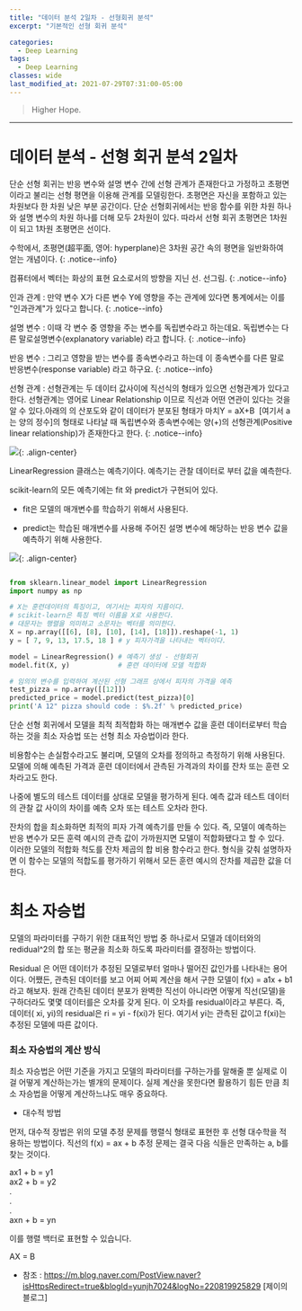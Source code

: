 ```yaml
---
title: "데이터 분석 2일차 - 선형회귀 분석"
excerpt: "기본적인 선형 회귀 분석"

categories:
  - Deep Learning
tags:
  - Deep Learning
classes: wide
last_modified_at: 2021-07-29T07:31:00-05:00
---
```


> Higher Hope. 

***

# 데이터 분석 - 선형 회귀 분석 2일차 

단순 선형 회귀는 반응 변수와 설명 변수 간에 선형 관계가 존재한다고 가정하고 초평면이라고 불리는 선형 평면을 이용해 관계를 모델링한다. 초평면은 자신을 포함하고 있는 차원보다 한 차원 낮은 부분 공간이다. 단순 선형회귀에서는 반응 함수를 위한 차원 하나와 설명 변수의 차원 하나를 더해 모두 2차원이 있다. 따라서 선형 회귀 초평면은 1차원이 되고 1차원 초평면은 선이다. 

수학에서, 초평면(超平面, 영어: hyperplane)은 3차원 공간 속의 평면을 일반화하여 얻는 개념이다.
{: .notice--info}

컴퓨터에서 벡터는 화상의 표현 요소로서의 방향을 지닌 선. 선그림.
{: .notice--info}

인과 관계 : 만약 변수 X가 다른 변수 Y에 영향을 주는 관계에 있다면 통계에서는 이를 "인과관계"가 있다고 합니다.
{: .notice--info}

설명 변수 : 이때 각 변수 중 영향을 주는 변수를 독립변수라고 하는데요. 독립변수는 다른 말로설명변수(explanatory variable) 라고 합니다.
{: .notice--info}

반응 변수 : 그리고 영향을 받는 변수를 종속변수라고 하는데 이 종속변수를 다른 말로 반응변수(response variable) 라고 하구요.
{: .notice--info}

선형 관계 : 선형관계는 두 데이터 값사이에 직선식의 형태가 있으면 선형관계가 있다고 한다. 선형관계는 영어로 Linear Relationship 이므로 직선과 어떤 연관이 있다는 것을 알 수 있다.아래의 의 산포도와 같이 데이터가 분포된 형태가 마치Y = aX+B  [여기서 a는 양의 정수]의 형태로 나타날 때 독립변수와 종속변수에는 양(+)의 선형관계(Positive linear relationship)가 존재한다고 한다.
{: .notice--info}

![](https://keepinmindsh.github.io/lines/assets/img/dataanalysys_20210813.png){: .align-center} 


LinearRegression 클래스는 예측기이다. 예측기는 관찰 데이터로 부터 값을 예측한다. 

 

scikit-learn의 모든 예측기에는 fit 와 predict가 구현되어 있다. 

- fit은 모델의 매개변수를 학습하기 위해서 사용된다. 

- predict는 학습된 매개변수를 사용해 주어진 설명 변수에 해당하는 반응 변수 값을 예측하기 위해 사용한다. 

![](https://keepinmindsh.github.io/lines/assets/img/dataanalysys_20210812.png){: .align-center} 

```python

from sklearn.linear_model import LinearRegression
import numpy as np

# X는 훈련데이터의 특징이고, 여기서는 피자의 지름이다.
# scikit-learn은 특징 벡터 이름을 X로 사용한다.
# 대문자는 행렬을 의미하고 소문자는 벡터를 의미한다.
X = np.array([[6], [8], [10], [14], [18]]).reshape(-1, 1)
y = [ 7, 9, 13, 17.5, 18 ] # y 피자가격을 나타내는 벡터이다.

model = LinearRegression() # 예측기 생성 - 선형회귀
model.fit(X, y)            # 훈련 데이터에 모델 적합화

# 임의의 변수를 입력하여 계산된 선형 그래프 상에서 피자의 가격을 예측
test_pizza = np.array([[12]])
predicted_price = model.predict(test_pizza)[0]
print('A 12" pizza should code : $%.2f' % predicted_price)

```
 

단순 선형 회귀에서 모델을 최적 최적합화 하는 매개변수 값을 훈련 데이터로부터 학습하는 것을 최소 자승법 또는 선형 최소 자승법이라 한다.  

비용함수는 손실함수라고도 불리며, 모델의 오차를 정의하고 측정하기 위해 사용된다. 모델에 의해 예측된 가격과 훈련 데이터에서 관측된 가격과의 차이를 잔차 또는 훈련 오차라고도 한다.   

나중에 별도의 테스트 데이터를 상대로 모델을 평가하게 된다. 예측 값과 테스트 데이터의 관찰 값 사이의 차이를 예측 오차 또는 테스트 오차라 한다.  

잔차의 합을 최소화하면 최적의 피자 가격 예측기를 만들 수 있다. 즉, 모델이 예측하는 반응 변수가 모든 훈력 예시의 관측 값이 가까원지면 모델이 적합화됐다고 할 수 있다. 
이러한 모델의 적합화 척도를 잔차 제곱의 합 비용 함수라고 한다. 형식을 갖춰 설명하자면 이 함수는 모델의 적합도를 평가하기 위해서 모든 훈련 예시의 잔차를 제곱한 값을 더한다.  

# 최소 자승법

모델의 파라미터를 구하기 위한 대표적인 방법 중 하나로서 모델과 데이터와의 redidual^2의 합 또는 평균을 최소화 하도록 파라미터를 결정하는 방법이다.  

Residual 은 어떤 데이터가 추정된 모델로부터 얼마나 떨어진 값인가를 나타내는 용어이다. 어쨌든, 관측된 데이터를 보고 어찌 어찌 계산을 해서 구한 모델이 f(x) = a1x + b1 라고 해보자. 원래 간측된 데이터 분포가 완벽한 직선이 아니라면 어떻게 직선(모델)을 구하더라도 몇몇 데이터를은 오차를 갖게 된다. 이 오차를 residual이라고 부른다. 즉, 데이터( xi, yi)의 residual은 ri = yi - f(xi)가 된다. 여기서 yi는 관측된 값이고 f(xi)는 추정된 모델에 따른 값이다.  

### 최소 자승법의 계산 방식 

최소 자승법은 어떤 기준을 가지고 모델의 파라미터를 구하는가를 말해줄 뿐 실제로 이걸 어떻게 계산하는가는 별개의 문제이다. 실제 계산을 못한다면 활용하기 힘든 만큼 최소 자승법을 어떻게 계산하느냐도 매우 중요하다. 


 - 대수적 방법

 먼저, 대수적 장법은 위의 모델 추정 문제를 행렬식 형태로 표현한 후 선형 대수학을 적용하는 방법이다. 직선의 f(x) = ax + b 추정 문제는 
 결국 다음 식들은 만족하는 a, b를 찾는 것이다.  

  ax1 + b = y1  
  ax2 + b = y2  
  .  
  .  
  .  
  axn + b = yn  

  이를 행렬 백터로 표현할 수 있습니다. 

  AX = B




- 참조 : <https://m.blog.naver.com/PostView.naver?isHttpsRedirect=true&blogId=yunjh7024&logNo=220819925829> [제이의 블로그]